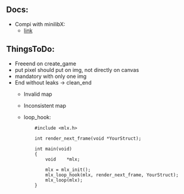## Docs:
- Compi with minilibX:
	- [link](https://harm-smits.github.io/42docs/libs/minilibx/getting_started.html)

## ThingsToDo:
- Freeend on create_game
- put pixel should put on img, not directly on canvas
- mandatory with only one img
- End without leaks -> clean_end
  - Invalid map
  - Inconsistent map

  - loop_hook:

			#include <mlx.h>

			int	render_next_frame(void *YourStruct);

			int	main(void)
			{
				void	*mlx;

				mlx = mlx_init();
				mlx_loop_hook(mlx, render_next_frame, YourStruct);
				mlx_loop(mlx);
			}
